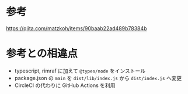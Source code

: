 # 参考

https://qiita.com/matzkoh/items/90baab22ad489b78384b

# 参考との相違点

- typescript, rimraf に加えて `@types/node` をインストール
- package.json の `main` を `dist/lib/index.js` から `dist/index.js` へ変更
- CircleCI の代わりに GitHub Actions を利用
